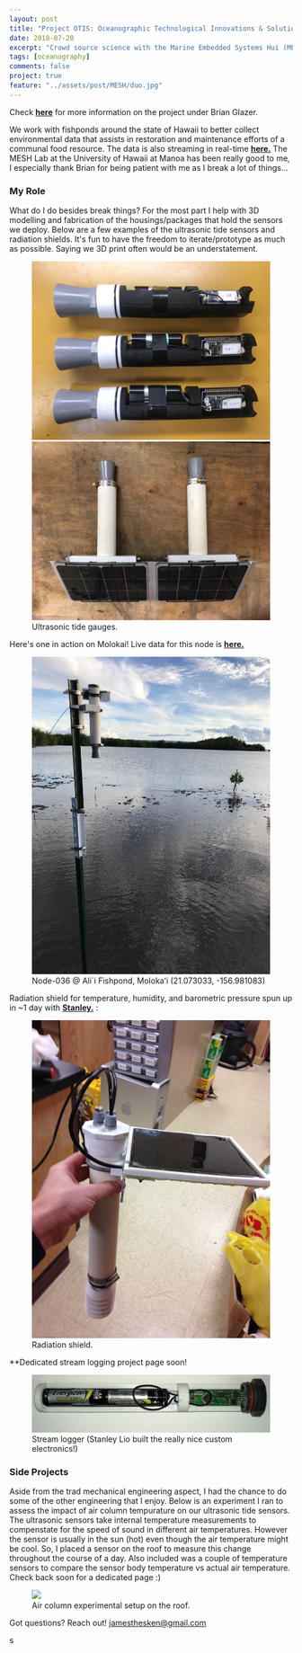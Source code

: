 ```yaml
---
layout: post
title: "Project OTIS: Oceanographic Technological Innovations & Solutions"
date: 2018-07-20
excerpt: "Crowd source science with the Marine Embedded Systems Hui (MESH Lab)"
tags: [oceanography]
comments: false
project: true
feature: "../assets/post/MESH/duo.jpg"
---
```


Check <a href="https://grogdata.soest.hawaii.edu/project_info/"><b> here</b></a> for more information on the project under Brian Glazer.

We work with fishponds around the state of Hawaii to better collect environmental data that assists in restoration and maintenance efforts of a communal food resource. The data is also streaming in real-time <a href="https://grogdata.soest.hawaii.edu/"><b> here.</b></a> The MESH Lab at the University of Hawaii at Manoa has been really good to me, I especially thank Brian for being patient with me as I break a lot of things... 

### My Role
What do I do besides break things? For the most part I help  with 3D modelling and fabrication of the housings/packages that hold the sensors we deploy. Below are a few examples of the ultrasonic tide sensors and radiation shields. It's fun to have the freedom to iterate/prototype as much as possible. Saying we 3D print often would be an understatement.

 
<figure class="half">
    <a href="../assets/post/MESH/ultrasonic.jpg"><img src="../assets/post/MESH/ultrasonic.jpg"></a>
    <a href="../assets/post/MESH/SC-gauges.jpg"><img src="../assets/post/MESH/SC-gauges.jpg"></a>
    <figcaption>Ultrasonic tide gauges.</figcaption>
</figure>

Here's one in action on Molokai! Live data for this node is <a href="https://grogdata.soest.hawaii.edu/molokai/nodepage/node-036/"><b> here.</b></a> 

<figure>
	<a href="../assets/post/MESH/molokai.jpg"><img src="../assets/post/MESH/molokai.jpg"></a>
	<figcaption>Node-036 @ Ali`i Fishpond, Molokaʻi (21.073033, -156.981083)</figcaption>
</figure>


Radiation shield for temperature, humidity, and barometric pressure spun up in ~1 day with <a href="www.stanleylio.com"><b> Stanley.</b></a> : 

<figure>
	<a href="../assets/post/MESH/radiation.JPG"><img src="../assets/post/MESH/radiation.JPG"></a>
	<figcaption>Radiation shield.</figcaption>
</figure>

**Dedicated stream logging project page soon!
<figure>
	<a href="../assets/post/MESH/best.JPG"><img src="../assets/post/MESH/best.JPG"></a>
	<figcaption>Stream logger (Stanley Lio built the really nice custom electronics!)</figcaption>
</figure>


### Side Projects 
Aside from the trad mechanical engineering aspect, I had the chance to do some of the other engineering that I enjoy. Below is an experiment I ran to assess the impact of air column tempurature on our ultrasonic tide sensors. The ultrasonic sensors take internal temperature measurements to compenstate for the speed of sound in different air temperatures. However the sensor is usually in the sun (hot) even though the air temperature might be cool. So, I placed a sensor on the roof to measure this change throughout the course of a day. Also included was a couple of temperature sensors to compare the sensor body temperature vs actual air temperature. Check back soon for a dedicated page :) 

<figure>
	<a href="../assets/post/MESH/setup.JPG"><img src="../assets/post/MESH/setup.JPG"></a>
	<figcaption>Air column experimental setup on the roof.</figcaption>
</figure>



Got questions? Reach out! jamesthesken@gmail.com





s

